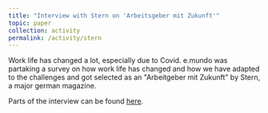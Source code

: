 ```yaml
---
title: "Interview with Stern on 'Arbeitsgeber mit Zukunft'"
topic: paper
collection: activity
permalink: /activity/stern
---
```


Work life has changed a lot, especially due to Covid. e.mundo was partaking a survey on how work life has changed and how we have adapted to the challenges and got selected as an "Arbeitgeber mit Zukunft" by Stern, a major german magazine.

Parts of the interview can be found [here](https://www.stern.de/stern-studien/stern-studie--arbeitgeber-mit-zukunft-in-deutschland-33701470.html).